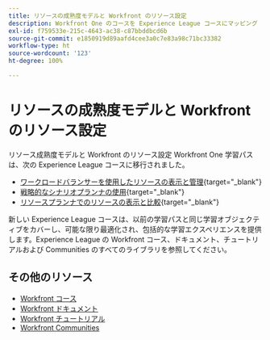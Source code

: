 ```yaml
---
title: リソースの成熟度モデルと Workfront のリソース設定
description: Workfront One のコースを Experience League コースにマッピング
exl-id: f759533e-215c-4643-ac38-c87bbddbcd6b
source-git-commit: e1850919d89aafd4cee3a0c7e83a98c71bc33382
workflow-type: ht
source-wordcount: '123'
ht-degree: 100%

---
```


# リソースの成熟度モデルと Workfront のリソース設定

リソース成熟度モデルと Workfront のリソース設定 Workfront One 学習パスは、次の Experience League コースに移行されました。

* [ワークロードバランサーを使用したリソースの表示と管理](https://experienceleague.adobe.com/?recommended=Workfront-L-1-2022.1.workloadbalancer){target="_blank"}
* [戦略的なシナリオプランナの使用](https://experienceleague.adobe.com/?recommended=Workfront-L-1-2022.1.scenarioplanner){target="_blank"}
* [リソースプランナでのリソースの表示と比較](https://experienceleague.adobe.com/?recommended=Workfront-L-1-2022.1.resourceplanner){target="_blank"}

新しい Experience League コースは、以前の学習パスと同じ学習オブジェクティブをカバーし、可能な限り最適化され、包括的な学習エクスペリエンスを提供します。Experience League の Workfront コース、ドキュメント、チュートリアルおよび Communities のすべてのライブラリを参照してください。

## その他のリソース

* [Workfront コース](https://experienceleague.adobe.com/?lang=ja&amp;Solution=Workfront#courses)
* [Workfront ドキュメント](https://experienceleague.adobe.com/docs/workfront.html?lang=ja)
* [Workfront チュートリアル](https://experienceleague.adobe.com/docs/workfront-learn/tutorials-workfront/home.html?lang=ja)
* [Workfront Communities](https://experienceleaguecommunities.adobe.com/t5/workfront/ct-p/workfront?profile.language=ja)
